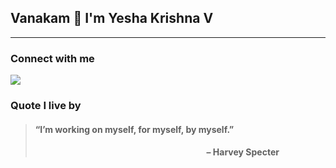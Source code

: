 ## **Vanakam 🙏 I'm Yesha Krishna V**
---
<!--
**Yesha-Krishna-V/Yesha-Krishna-V** is a ✨ _special_ ✨ repository because its `README.md` (this file) appears on your GitHub profile.

Here are some ideas to get you started:

- 🔭 I’m currently working on ...
- 🌱 I’m currently learning ...
- 👯 I’m looking to collaborate on ...
- 🤔 I’m looking for help with ...
- 💬 Ask me about ...
- 📫 How to reach me: ...
- 😄 Pronouns: ...
- ⚡ Fun fact: ...
-->

### Connect with me

<img src="{https://img.shields.io/badge/LinkedIn-0077B5?style=for-the-badge&logo=linkedin&logoColor=white}" href="https://linkedin.com/in/yesha-krishna-v" />


### **Quote I live by**
>####   “I’m working on myself, for myself, by myself.”   
>####       &emsp; &emsp; &emsp; &emsp; &emsp; &emsp; &emsp; &emsp; &emsp; &emsp; &emsp; &emsp; &emsp; &emsp; &emsp; &emsp;– Harvey Specter 
